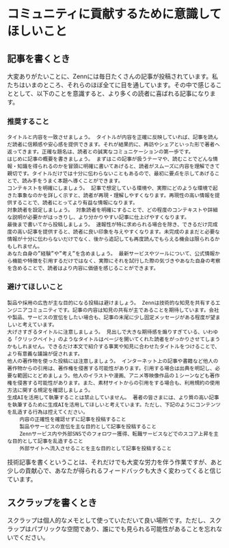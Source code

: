 # コミュニティに貢献するために意識してほしいこと

## 記事を書くとき

大変ありがたいことに、Zennには毎日たくさんの記事が投稿されています。私たちはいまのところ、それらのほぼ全てに目を通しています。その中で感じることとして、以下のことを意識すると、より多くの読者に喜ばれる記事になります。

### 推奨すること

    タイトルと内容を一致させましょう。 タイトルが内容を正確に反映していれば、記事を読んだ読者に信頼感や安心感を提供できます。それが結果的に、再訪やシェアといった形で著者へ返ってきます。正確な題名は、読者との誠実なコミュニケーションの第一歩です。
    はじめに記事の概要を書きましょう。 まずはこの記事が扱うテーマや、読むことでどんな情報・知識を得られるのかを冒頭に明確に書いてあげると、読者がスムーズに内容を理解できて親切です。タイトルだけでは十分に伝わらないこともあるので、最初に要点を示してあげることで、読み手をうまく本題へ導くことができます。
    コンテキストを明確にしましょう。 記事で想定している環境や、実際にどのような環境で起きた事象なのかを詳しく示すと、読者が再現・理解しやすくなります。再現性の高い情報を提供することで、読者にとってより有益な情報になります。
    対象読者を設定しましょう。 対象読者を明確にすることで、どの程度のコンテキストや詳細な説明が必要かがはっきりし、より分かりやすい記事に仕上げやすくなります。
    最後まで書いてから投稿しましょう。 速報性が特に求められる場合を除き、できるだけ完成度の高い記事を提供すると、読者に良い印象を与えやすくなります。未完成のままだと必要な情報が十分に伝わらないだけでなく、後から追記しても再度読んでもらえる機会は限られるかもしれません。
    あなた自身の”経験”や”考え”を含めましょう。 最新サービスやツールについて、公式情報から機能や特徴を引用するだけではなく、実際にそれを試行した際の気づきやあなた自身の考察を含めることで、読者はより内容に価値を感じることができます。

### 避けてほしいこと

    製品や採用の広告が主な目的になる投稿は避けましょう。 Zennは技術的な知見を共有するエンジニアコミュニティです。記事の内容は知見の共有が主であることを期待しています。会社や製品、サービスの宣伝をしたい場合も、記事の末尾に少し固定メッセージがある程度が望ましいと考えています。
    大げさすぎるタイトルに注意しましょう。 見出しで大きな期待感を煽りすぎている、いわゆる「クリックベイト」のようなタイトルはページを開いてくれた読者をがっかりさせてしまうかもしれません。できるだけ本文で紹介する事実や知見に合わせたタイトルをつけることで、より有意義な議論が促されます。
    他人の著作物を使った投稿には注意しましょう。 インターネット上の記事や書籍など他人の著作物からの引用は、著作権を侵害する可能性があります。引用する場合は出典を明記し、必要な範囲にとどめましょう。他人のイラストや漫画、アニメ等映像作品の１シーンなども著作権を侵害する可能性があります。また、素材サイトからの引用をする場合も、利用規約の使用方法に関する規定を確認しましょう。
    生成AIを活用して執筆することは禁止していません。 著者の皆さまには、より質の高い記事を執筆するために生成AIを活用してほしいと考えています。ただし、下記のようにコンテンツを乱造する行為は控えてください。
        内容の正確性を確認せずに記事を投稿すること
        製品やサービスの宣伝を主な目的として記事を投稿すること
        Zennサービス内や外部SNSでのフォロワー獲得、転職サービスなどでのスコア上昇を主な目的として記事を乱造すること
        外部サイトへ流入させることを主な目的として記事を投稿すること

技術記事を書くということは、それだけでも大変な労力を伴う作業ですが、あと少しの貢献心で、あなたが得られるフィードバックも大きく変わってくると信じています。

## スクラップを書くとき

スクラップは個人的なメモとして使っていただいて良い場所です。ただし、スクラップはパブリックな空間であり、誰にでも見られる可能性があることを忘れないでください。
